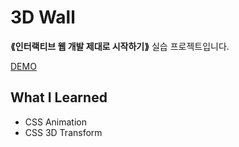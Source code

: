 # 3D Wall
__⟪인터랙티브 웹 개발 제대로 시작하기⟫__ 실습 프로젝트입니다.

[DEMO](https://donghun-k.github.io/interactive-web-basic/3d-wall/)

## What I Learned
- CSS Animation
- CSS 3D Transform